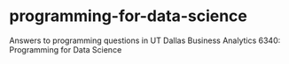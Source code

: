 # programming-for-data-science
Answers to programming questions in UT Dallas Business Analytics 6340: Programming for Data Science
